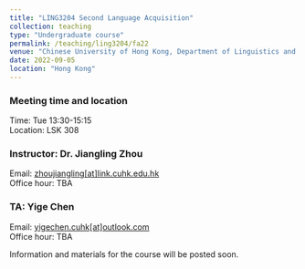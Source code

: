 ```yaml
---
title: "LING3204 Second Language Acquisition"
collection: teaching
type: "Undergraduate course"
permalink: /teaching/ling3204/fa22
venue: "Chinese University of Hong Kong, Department of Linguistics and Modern Languages"
date: 2022-09-05
location: "Hong Kong"
---
```


### Meeting time and location
Time: Tue 13:30-15:15 \
Location: LSK 308

### Instructor: Dr. Jiangling Zhou
Email: [zhoujiangling\[at\]link.cuhk.edu.hk](mailto:zhoujiangling@link.cuhk.edu.hk) \
Office hour: TBA 

### TA: Yige Chen
Email: [yigechen.cuhk\[at\]outlook.com](mailto:yigechen.cuhk@outlook.com) \
Office hour: TBA 

Information and materials for the course will be posted soon. 

<!--
Heading 1
======

Heading 2
======

Heading 3
======
-->
